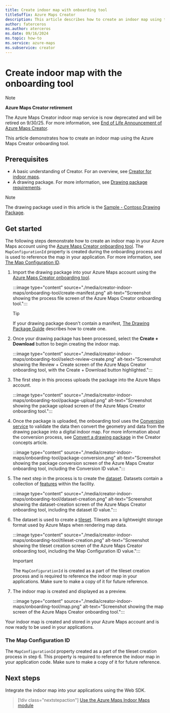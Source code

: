 ```yaml
---
title: Create indoor map with onboarding tool
titleSuffix: Azure Maps Creator
description: This article describes how to create an indoor map using the onboarding tool
author: faterceros
ms.author: aterceros
ms.date: 09/16/2024
ms.topic: how-to
ms.service: azure-maps
ms.subservice: creator
---
```


# Create indoor map with the onboarding tool

> [!NOTE]
>
> **Azure Maps Creator retirement**
>
> The Azure Maps Creator indoor map service is now deprecated and will be retired on 9/30/25. For more information, see [End of Life Announcement of Azure Maps Creator](https://aka.ms/AzureMapsCreatorDeprecation).

This article demonstrates how to create an indoor map using the Azure Maps Creator onboarding tool.

## Prerequisites

- A basic understanding of Creator. For an overview, see [Creator for indoor maps].
- A drawing package. For more information, see [Drawing package requirements].

> [!NOTE]
> The drawing package used in this article is the [Sample - Contoso Drawing Package].

## Get started

The following steps demonstrate how to create an indoor map in your Azure Maps account using the [Azure Maps Creator onboarding tool]. The `MapConfigurationId` property is created during the onboarding process and is used to reference the map in your application. For more information, see [The Map Configuration ID].

1. Import the drawing package into your Azure Maps account using the [Azure Maps Creator onboarding tool].

    :::image type="content" source="./media/creator-indoor-maps/onboarding-tool/create-manifest.png" alt-text="Screenshot showing the process file screen of the Azure Maps Creator onboarding tool.":::

    > [!TIP]
    > If your drawing package doesn't contain a manifest, [The Drawing Package Guide] describes how to create one.

1. Once your drawing package has been processed, select the **Create + Download** button to begin creating the indoor map.

    :::image type="content" source="./media/creator-indoor-maps/onboarding-tool/select-review-create.png" alt-text="Screenshot showing the Review + Create screen of the Azure Maps Creator onboarding tool, with the Create + Download button highlighted.":::

1. The first step in this process uploads the package into the Azure Maps account.

    :::image type="content" source="./media/creator-indoor-maps/onboarding-tool/package-upload.png" alt-text="Screenshot showing the package upload screen of the Azure Maps Creator onboarding tool.":::

1. Once the package is uploaded, the onboarding tool uses the [Conversion service] to validate the data then convert the geometry and data from the drawing package into a digital indoor map. For more information about the conversion process, see [Convert a drawing package] in the Creator concepts article.

    :::image type="content" source="./media/creator-indoor-maps/onboarding-tool/package-conversion.png" alt-text="Screenshot showing the package conversion screen of the Azure Maps Creator onboarding tool, including the Conversion ID value.":::

1. The next step in the process is to create the [dataset]. Datasets contain a collection of [features] within the facility.

    :::image type="content" source="./media/creator-indoor-maps/onboarding-tool/dataset-creation.png" alt-text="Screenshot showing the dataset-creation screen of the Azure Maps Creator onboarding tool, including the dataset ID value.":::

1. The dataset is used to create a [tileset]. Tilesets are a lightweight storage format used by Azure Maps when rendering map data.

    :::image type="content" source="./media/creator-indoor-maps/onboarding-tool/tileset-creation.png" alt-text="Screenshot showing the tileset creation screen of the Azure Maps Creator onboarding tool, including the Map Configuration ID value.":::

    > [!IMPORTANT]
    > The `MapConfigurationId` is created as a part of the tileset creation process and is required to reference the indoor map in your applications. Make sure to make a copy of it for future reference.

1. The indoor map is created and displayed as a preview.

     :::image type="content" source="./media/creator-indoor-maps/onboarding-tool/map.png" alt-text="Screenshot showing the map screen of the Azure Maps Creator onboarding tool.":::

Your indoor map is created and stored in your Azure Maps account and is now ready to be used in your applications.

### The Map Configuration ID

 The `MapConfigurationId` property created as a part of the tileset creation process in step 6. This property is required to reference the indoor map in your application code. Make sure to make a copy of it for future reference.

## Next steps

Integrate the indoor map into your applications using the Web SDK.

> [!div class="nextstepaction"]
> [Use the Azure Maps Indoor Maps module]

[Azure Maps Creator onboarding tool]: creator-onboarding-tool.md
[Conversion service]: /rest/api/maps-creator/conversion
[Convert a drawing package]: creator-indoor-maps.md#convert-a-drawing-package
[dataset]: creator-indoor-maps.md#datasets
[Drawing package requirements]: drawing-requirements.md?pivots=drawing-package-v2
[features]: glossary.md#feature
[Sample - Contoso Drawing Package]: https://github.com/Azure-Samples/am-creator-indoor-data-examples/blob/master/Drawing%20Package%202.0/Sample%20-%20Contoso%20Drawing%20Package.zip
[The Drawing Package Guide]: drawing-package-guide.md?pivots=drawing-package-v2#the-azure-maps-creator-onboarding-tool
[The Map Configuration ID]: #the-map-configuration-id
[tileset]: creator-indoor-maps.md#tilesets
[Use the Azure Maps Indoor Maps module]: how-to-use-indoor-module.md
[Creator for indoor maps]: creator-indoor-maps.md
